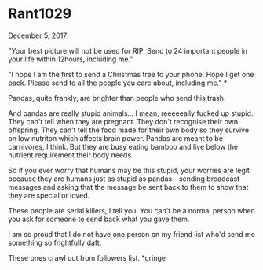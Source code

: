 # Rant1029


December 5, 2017

"Your best picture will not be used for RIP. Send to 24 important people in your life within 12hours, including me."

"I hope I am the first to send a Christmas tree to your phone. Hope I get one back. Please send to all the people you care about, including me."
*

Pandas, quite frankly, are brighter than people who send this trash. 

And pandas are really stupid animals... I mean, reeeeeally fucked up stupid. They can't tell when they are pregnant. They don't recognise their own offspring. They can't tell the food made for their own body so they survive on low  nutriton which affects brain power. Pandas are meant to be carnivores, I think. But they are busy eating bamboo and live below the nutrient requirement their body needs.

So if you ever worry that humans may be this stupid, your worries are legit because they are humans just as stupid as pandas - sending broadcast messages and asking that the message be sent back to them to show that they are special or loved.

These people are serial killers, I tell you. You can't be a normal person when you ask for someone to send back what you gave them. 

I am so proud that I do not have one person on my friend list who'd send me something so frightfully daft.

These ones crawl out from followers list. *cringe
